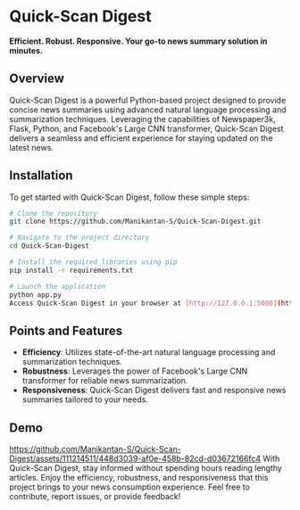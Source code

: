 # Quick-Scan Digest

**Efficient. Robust. Responsive. Your go-to news summary solution in minutes.**

## Overview

Quick-Scan Digest is a powerful Python-based project designed to provide concise news summaries using advanced natural language processing and summarization techniques. Leveraging the capabilities of Newspaper3k, Flask, Python, and Facebook's Large CNN transformer, Quick-Scan Digest delivers a seamless and efficient experience for staying updated on the latest news.

## Installation

To get started with Quick-Scan Digest, follow these simple steps:

```bash
# Clone the repository
git clone https://github.com/Manikantan-S/Quick-Scan-Digest.git

# Navigate to the project directory
cd Quick-Scan-Digest

# Install the required libraries using pip
pip install -r requirements.txt

# Launch the application
python app.py
Access Quick-Scan Digest in your browser at [http://127.0.0.1:5000](http://127.0.0.1:5000)
```

## Points and Features

- **Efficiency**: Utilizes state-of-the-art natural language processing and summarization techniques.
- **Robustness**: Leverages the power of Facebook's Large CNN transformer for reliable news summarization.
- **Responsiveness**: Quick-Scan Digest delivers fast and responsive news summaries tailored to your needs.
## Demo
https://github.com/Manikantan-S/Quick-Scan-Digest/assets/111214511/448d3039-af0e-458b-82cd-d03672166fc4
With Quick-Scan Digest, stay informed without spending hours reading lengthy articles. Enjoy the efficiency, robustness, and responsiveness that this project brings to your news consumption experience. Feel free to contribute, report issues, or provide feedback!


